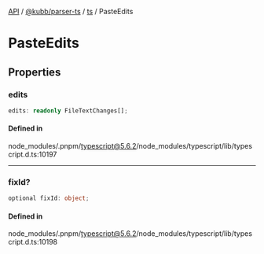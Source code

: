 [API](../../../../../packages.md) / [@kubb/parser-ts](../../../index.md) / [ts](../index.md) / PasteEdits

# PasteEdits

## Properties

### edits

```ts
edits: readonly FileTextChanges[];
```

#### Defined in

node\_modules/.pnpm/typescript@5.6.2/node\_modules/typescript/lib/typescript.d.ts:10197

***

### fixId?

```ts
optional fixId: object;
```

#### Defined in

node\_modules/.pnpm/typescript@5.6.2/node\_modules/typescript/lib/typescript.d.ts:10198
